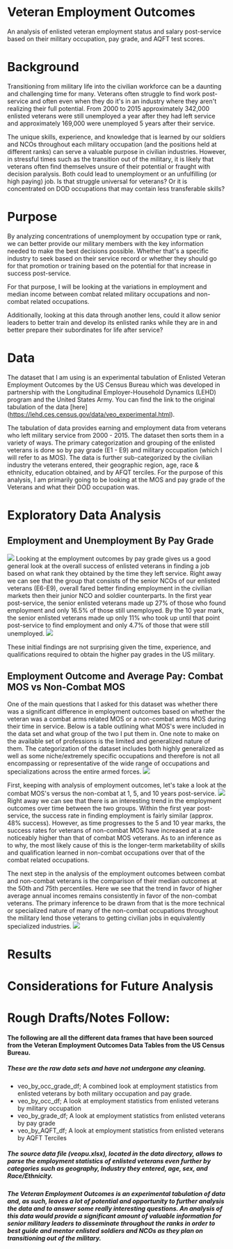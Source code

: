 # Veteran Employment Outcomes
An analysis of enlisted veteran employment status and salary post-service based on their military occupation, pay grade, and AQFT test scores.

# Background
Transitioning from military life into the civilian workforce can be a daunting and challenging time for many. Veterans often struggle to find work post-service and often even when they do it's in an industry where they aren't realizing their full potential. From 2000 to 2015 approximately 342,000 enlisted veterans were still unemployed a year after they had left service and approximately 169,000 were unemployed 5 years after their service.

The unique skills, experience, and knowledge that is learned by our soldiers and NCOs throughout each military occupation (and the positions held at different ranks) can serve a valuable purpose in civilian industries. However, in stressful times such as the transition out of the military, it is likely that veterans often find themselves unsure of their potential or fraught with decision paralysis. Both could lead to unemployment or an unfulfilling (or high paying) job. Is that struggle universal for veterans? Or it is concentrated on DOD occupations that may contain less transferable skills?

# Purpose

By analyzing concentrations of unemployment by occupation type or rank, we can better provide our military members with the key information needed to make the best decisions possible. Whether that's a specific industry to seek based on their service record or whether they should go for that promotion or training based on the potential for that increase in success post-service.

For that purpose, I will be looking at the variations in employment and median income between combat related military occupations and non-combat related occupations.

Additionally, looking at this data through another lens, could it allow senior leaders to better train and develop its enlisted ranks while they are in and better prepare their subordinates for life after service?

# Data
The dataset that I am using is an experimental tabulation of Enlisted Veteran Employment Outcomes by the US Census Bureau which was developed in partnership with the Longitudinal Employer-Household Dynamics (LEHD) program and the United States Army. You can find the link to the original tabulation of the data [here] (https://lehd.ces.census.gov/data/veo_experimental.html). 

The tabulation of data provides earning and employment data from veterans who left military service from 2000 - 2015. The dataset then sorts them in a variety of ways. The primary categorization and grouping of the enlisted veterans is done so by pay grade (E1 - E9) and military occupation (which I will refer to as MOS). The data is further sub-categorized by the civilian industry the veterans entered, their geographic region, age, race & ethnicity, education obtained, and by AFQT terciles. For the purpose of this analysis, I am primarily going to be looking at the MOS and pay grade of the Veterans and what their DOD occupation was. 

# Exploratory Data Analysis

## Employment and Unemployment By Pay Grade
![](/visuals/employment_by_paygrade.png)
Looking at the employment outcomes by pay grade gives us a good general look at the overall success of enlisted veterans in finding a job based on what rank they obtained by the time they left service. Right away we can see that the group that consists of the senior NCOs of our enlisted veterans (E6-E9), overall fared better finding employment in the civilian markets then their junior NCO and soldier counterparts. In the first year post-service, the senior enlisted veterans made up 27% of those who found employment and only 16.5% of those still unemployed. By the 10 year mark, the senior enlisted veterans made up only 11% who took up until that point post-service to find employment and only 4.7% of those that were still unemployed.
![](/visuals/unemployment_by_paygrade.png)

These initial findings are not surprising given the time, experience, and qualifications required to obtain the higher pay grades in the US military. 

## Employment Outcome and Average Pay: Combat MOS vs Non-Combat MOS
One of the main questions that I asked for this dataset was whether there was a significant difference in employment outcomes based on whether the veteran was a combat arms related MOS or a non-combat arms MOS during their time in service. Below is a table outlining what MOS's were included in the data set and what group of the two I put them in. One note to make on the available set of professions is the limited and generalized nature of them. The categorization of the dataset includes both highly generalized as well as some niche/extremely specific occupations and therefore is not all encompassing or representative of the wide range of occupations and specializations across the entire armed forces.
![](/visuals/MOS_table.png)

First, keeping with analysis of employment outcomes, let's take a look at the combat MOS's versus the non-combat at 1, 5, and 10 years post-service.
![](/visuals/MOS_employment_status_byyear_V2.png)
Right away we can see that there is an interesting trend in the employment outcomes over time between the two groups. Within the first year post-service, the success rate in finding employment is fairly similar (approx. 48% success). However, as time progresses to the 5 and 10 year marks, the success rates for veterans of non-combat MOS have increased at a rate noticeably  higher than that of combat MOS veterans. As to an inference as to why, the most likely cause of this is the longer-term marketability of skills and qualification learned in non-combat occupations over that of the combat related occupations.  


The next step in the analysis of the employment outcomes between combat and non-combat veterans is the comparison  of their median outcomes at the 50th and 75th percentiles. Here we see that the trend in favor of higher average annual incomes remains consistently in favor of the non-combat veterans. The primary inference to be drawn from that is the more technical or specialized nature of many of the non-combat occupations throughout the military lend those veterans to getting civilian jobs in equivalently specialized industries.
![](/visuals/MOS_income_byyear.png)

# Results


# Considerations for Future Analysis












# Rough Drafts/Notes Follow:

#### The following are all the different data frames that have been sourced from the Veteran Employment Outcomes Data Tables from the US Census Bureau. 
##### These are the raw data sets and have not undergone any cleaning.

 - veo_by_occ_grade_df; A combined look at employment statistics from enlisted veterans by both military occupation and pay grade.
 - veo_by_occ_df; A look at employment statistics from enlisted veterans by military occupation
 - veo_by_grade_df; A look at employment statistics from enlisted veterans by pay grade
 - veo_by_AQFT_df; A look at employment statistics from enlisted veterans by AQFT Terciles
##### The source data file (veopu.xlsx), located in the data directory, allows to parse the employment statistics of enlisted veterans even further by categories such as geography, Industry they entered, age, sex, and Race/Ethnicity.

##### The Veteran Employment Outcomes is an experimental tabulation of data and, as such, leaves a lot of potential and opportunity to further analysis the data and to answer some really interesting questions. An analysis of this data would provide a significant amount of valuable information for senior military leaders to disseminate throughout the ranks in order to best guide and mentor enlisted soldiers and NCOs as they plan on transitioning out of the military. 

